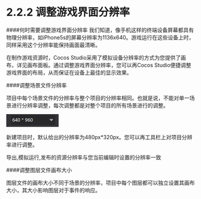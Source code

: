 # 2.2.2 调整游戏界面分辨率

####何时需要调整游戏界面分辨率
我们知道，像手机这样的终端设备屏幕都具有物理分辨率，如iPhone5s的屏幕分辨率为1136x640。游戏运行在这些设备上时，同样采用这个分辨率能保持画面最清晰。

在制作游戏资源时，Cocos Studio采用了模拟设备分辨率的方式为您提供了画布，详见画布面板。通过调整游戏界面分辨率，您可以再Cocos Studio便捷调整游戏界面的布局，从而保证在设备上最佳的显示效果。

####调整场景文件分辨率


项目中每个场景文件的分辨率与整个项目的分辨率相同。也就是说，不能对单一场景进行分辨率调整，每次调整都是对整个项目的所有场景进行的调整。 

![Image](res/image033.jpg)

新建项目时，默认给出的分辨率为480px*320px。您可以再工具栏上对项目分辨率进行调整。

导出,模拟运行,发布的资源分辨率与您当前编辑时设置的分辨率一致

####调整图层文件画布大小

图层文件的画布大小不同于场景的分辨率，项目中每个图层都可以独立设置其画布大小，其大小影响图层对于事件的响应。
